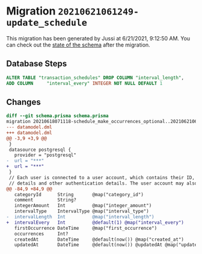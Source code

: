 # Migration `20210621061249-update_schedule`

This migration has been generated by Jussi at 6/21/2021, 9:12:50 AM.
You can check out the [state of the schema](./schema.prisma) after the migration.

## Database Steps

```sql
ALTER TABLE "transaction_schedules" DROP COLUMN "interval_length",
ADD COLUMN     "interval_every" INTEGER NOT NULL DEFAULT 1
```

## Changes

```diff
diff --git schema.prisma schema.prisma
migration 20210618071118-schedule_make_occurrences_optional..20210621061249-update_schedule
--- datamodel.dml
+++ datamodel.dml
@@ -3,9 +3,9 @@
 }
 datasource postgresql {
   provider = "postgresql"
-  url = "***"
+  url = "***"
 }
 // Each user is connected to a user account, which contains their ID, login
 // details and other authentication details. The user account may also specify
@@ -84,9 +84,9 @@
   categoryId      String       @map("category_id")
   comment         String?
   integerAmount   Int          @map("integer_amount")
   intervalType    IntervalType @map("interval_type")
-  intervalLength  Int          @map("interval_length")
+  intervalEvery   Int          @default(1) @map("interval_every")
   firstOccurrence DateTime     @map("first_occurrence")
   occurrences     Int?
   createdAt       DateTime     @default(now()) @map("created_at")
   updatedAt       DateTime     @default(now()) @updatedAt @map("updated_at")
```


